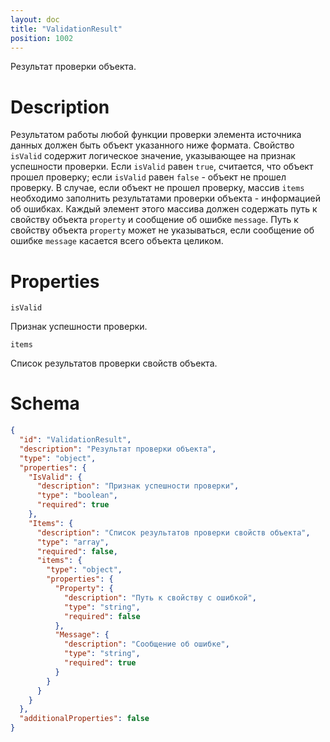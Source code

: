 ```yaml
---
layout: doc
title: "ValidationResult"
position: 1002
---
```


Результат проверки объекта.

# Description

Результатом работы любой функции проверки элемента источника данных должен быть объект указанного
ниже формата. Свойство `isValid` содержит логическое значение, указывающее на признак успешности
проверки. Если `isValid` равен `true`, считается, что объект прошел проверку; если `isValid` равен
`false` - объект не прошел проверку. В случае, если объект не прошел проверку, массив `items`
необходимо заполнить результатами проверки объекта - информацией об ошибках. Каждый элемент этого
массива должен содержать путь к свойству объекта `property` и сообщение об ошибке `message`.
Путь к свойству объекта `property` может не указываться, если сообщение об ошибке `message` касается
всего объекта целиком.

# Properties

`isValid`

Признак успешности проверки.

`items`

Список результатов проверки свойств объекта.

# Schema

```json
{
  "id": "ValidationResult",
  "description": "Результат проверки объекта",
  "type": "object",
  "properties": {
    "IsValid": {
      "description": "Признак успешности проверки",
      "type": "boolean",
      "required": true
    },
    "Items": {
      "description": "Список результатов проверки свойств объекта",
      "type": "array",
      "required": false,
      "items": {
        "type": "object",
        "properties": {
          "Property": {
            "description": "Путь к свойству с ошибкой",
            "type": "string",
            "required": false
          },
          "Message": {
            "description": "Сообщение об ошибке",
            "type": "string",
            "required": true
          }
        }
      }
    }
  },
  "additionalProperties": false
}
```
